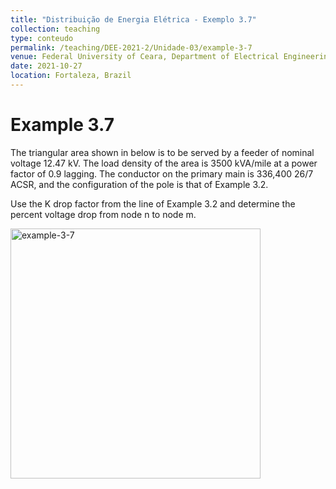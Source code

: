 ```yaml
---
title: "Distribuição de Energia Elétrica - Exemplo 3.7"
collection: teaching
type: conteudo
permalink: /teaching/DEE-2021-2/Unidade-03/example-3-7
venue: Federal University of Ceara, Department of Electrical Engineering
date: 2021-10-27
location: Fortaleza, Brazil
---
```


# Example 3.7

The triangular area shown in below is to be served by a feeder of nominal voltage 12.47 kV. The load density of the area is 3500 kVA/mile at a power factor of 0.9 lagging. The conductor on the primary main is 336,400 26/7 ACSR, and the configuration of the pole is that of Example 3.2.

Use the K drop factor from the line of Example 3.2 and determine the percent voltage drop from node n to node m.

<div class="text-center">
    <img src="{{ '/teaching/DEE-2021-2/Unidade-03/example-3-7.png'|url }}" alt="example-3-7" width="400">
</div>
